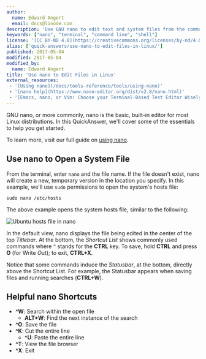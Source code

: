 ```yaml
---
author:
  name: Edward Angert
  email: docs@linode.com
description: 'Use GNU nano to edit text and system files from the command line.'
keywords: ["nano", "terminal", "command line", "shell"]
license: '[CC BY-ND 4.0](https://creativecommons.org/licenses/by-nd/4.0)'
alias: ['quick-answers/use-nano-to-edit-files-in-linux/']
published: 2017-05-04
modified: 2017-05-04
modified_by:
  name: Edward Angert
title: 'Use nano to Edit Files in Linux'
external_resources:
 - '[Using nano](/docs/tools-reference/tools/using-nano)'
 - '[nano help](https://www.nano-editor.org/dist/v2.8/nano.html)'
 - '[Emacs, nano, or Vim: Choose your Terminal-Based Test Editor Wisely](https://medium.com/linode-cube/emacs-nano-or-vim-choose-your-terminal-based-text-editor-wisely-8f3826c92a68)'
---
```


GNU nano, or more commonly, nano is the basic, built-in editor for most Linux distributions. In this QuickAnswer, we'll cover some of the essentials to help you get started.

To learn more, visit our full guide on [using nano](/docs/tools-reference/tools/using-nano).

## Use nano to Open a System File

From the terminal, enter `nano` and the file name. If the file doesn't exist, nano will create a new, temporary version in the location you specify. In this example, we'll use `sudo` permissions to open the system's hosts file:

    sudo nano /etc/hosts

The above example opens the system hosts file, similar to the following:

![Ubuntu hosts file in nano](/docs/assets/nano-hosts-ubuntu.png "Ubuntu hosts file in nano")

In the default view, nano displays the file being edited in the center of the top *Titlebar*. At the bottom, the *Shortcut List* shows commonly used commands where `^` stands for the **CTRL** key. To save, hold **CTRL** and press **O** (for Write *O*ut); to exit, **CTRL+X**.

Notice that some commands induce the *Statusbar*, at the bottom, directly above the Shortcut List. For example, the Statusbar appears when saving files and running searches (**CTRL+W**).

## Helpful nano Shortcuts

* **^W**: Search within the open file
  * **ALT+W**: Find the next instance of the search
* **^O**: Save the file
* **^K**: Cut the entire line
  * **^U**: Paste the entire line
* **^T**: View the file browser
* **^X**: Exit

